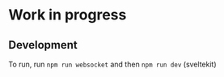 # Work in progress

## Development

To run, run `npm run websocket` and then `npm run dev` (sveltekit)
